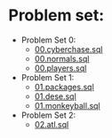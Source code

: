 # Problem set:
- Problem Set 0:
  - [00.cyberchase.sql](./00.cyberchase.sql)
  - [00.normals.sql](./00.normals.sql)
  - [00.players.sql](./00.players.sql)
- Problem Set 1:
  - [01.packages.sql](./01.packages.sql)
  - [01.dese.sql](./01.dese.sql)
  - [01.monkeyball.sql](./01.monkeyball.sql)
- Problem Set 2:
  - [02.atl.sql](./02.atl.sql)
